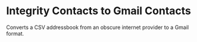 # Integrity Contacts to Gmail Contacts
Converts a CSV addressbook from an obscure internet provider to a Gmail format.
